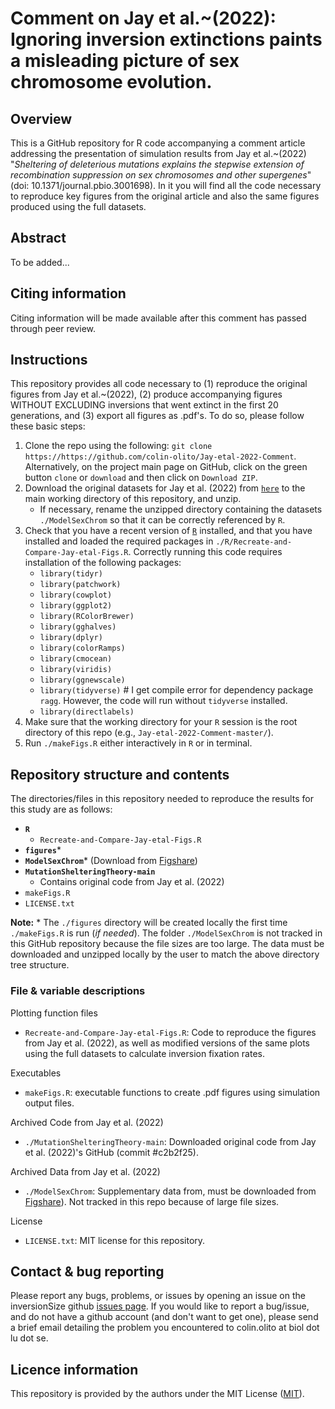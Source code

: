 # Comment on Jay et al.~(2022): Ignoring inversion extinctions paints a misleading picture of sex chromosome evolution.

## Overview

This is a GitHub repository for R code accompanying a comment article addressing the presentation of simulation results from Jay et al.~(2022) "*Sheltering of deleterious mutations explains the stepwise extension of recombination suppression on sex chromosomes and other supergenes*" (doi: 10.1371/journal.pbio.3001698). In it you will find all the code necessary to reproduce key figures from the original article and also the same figures produced using the full datasets.


## Abstract

To be added...

## Citing information

Citing information will be made available after this comment has passed through peer review.

##  Instructions

This repository provides all code necessary to (1) reproduce the original figures from Jay et al.~(2022), (2) produce accompanying figures WITHOUT EXCLUDING inversions that went extinct in the first 20 generations, and (3) export all figures as .pdf's. To do so, please follow these basic steps:

1. Clone the repo using the following: `git clone https://https://github.com/colin-olito/Jay-etal-2022-Comment`. Alternatively, on the project main page on GitHub, click on the green button `clone` or `download` and then click on `Download ZIP`.  
2. Download the original datasets for Jay et al. (2022) from [`here`](https://figshare.com/articles/dataset/Model_of_sex-chromosome_Evolution_-_datasets/19961033) to the main working directory of this repository, and unzip.  
	- If necessary, rename the unzipped directory containing the datasets `./ModelSexChrom` so that it can be correctly referenced by `R`.  
3. Check that you have a recent version of [`R`](https://www.r-project.org/) installed, and that you have installed and loaded the required packages in `./R/Recreate-and-Compare-Jay-etal-Figs.R`. Correctly running this code requires installation of the following packages:  
	- `library(tidyr)`  
	- `library(patchwork)`  
	- `library(cowplot)`  
	- `library(ggplot2)`  
	- `library(RColorBrewer)`  
	- `library(gghalves)`  
	- `library(dplyr)`  
	- `library(colorRamps)`  
	- `library(cmocean)`  
	- `library(viridis)`  
	- `library(ggnewscale)`  
	- `library(tidyverse)` # I get compile error for dependency package `ragg`. However, the code will run without `tidyverse` installed.  
	- `library(directlabels)`  
4. Make sure that the working directory for your `R` session is the root directory of this repo (e.g., `Jay-etal-2022-Comment-master/`).  
5. Run `./makeFigs.R` either interactively in `R` or in terminal.  


## Repository structure and contents 

The directories/files in this repository needed to reproduce the results for this study are as follows:  

- **`R`**   
	- `Recreate-and-Compare-Jay-etal-Figs.R`  
- **`figures`***  
- **`ModelSexChrom`*** (Download from [Figshare](https://figshare.com/authors/Paul_Jay/12493000))
- **`MutationShelteringTheory-main`**  
	- Contains original code from Jay et al. (2022)
- `makeFigs.R`  
- `LICENSE.txt`   

**Note:** * The `./figures` directory will be created locally the first time `./makeFigs.R` is run (*if needed*). The folder `./ModelSexChrom` is not tracked in this GitHub repository because the file sizes are too large. The data must be downloaded and unzipped locally by the user to match the above directory tree structure.


### File & variable descriptions

Plotting function files
- `Recreate-and-Compare-Jay-etal-Figs.R`: Code to reproduce the figures from Jay et al. (2022), as well as modified versions of the same plots using the full datasets to calculate inversion fixation rates.  

Executables
- `makeFigs.R`: executable functions to create .pdf figures using simulation output files.

Archived Code from Jay et al. (2022)
- `./MutationShelteringTheory-main`: Downloaded original code from Jay et al. (2022)'s GitHub (commit #c2b2f25).

Archived Data from Jay et al. (2022)
- `./ModelSexChrom`: Supplementary data from, must be downloaded from [Figshare](https://figshare.com/authors/Paul_Jay/12493000)). Not tracked in this repo because of large file sizes.

License    
- `LICENSE.txt`: MIT license for this repository.  


## Contact & bug reporting

Please report any bugs, problems, or issues by opening an issue on the inversionSize github [issues page](https://github.com/colin-olito/Jay-2022-Comment/issues). If you would like to report a bug/issue, and do not have a github account (and don't want to get one), please send a brief email detailing the problem you encountered to colin.olito at biol dot lu dot se.

## Licence information

This repository is provided by the authors under the MIT License ([MIT](https://opensource.org/licenses/MIT)).